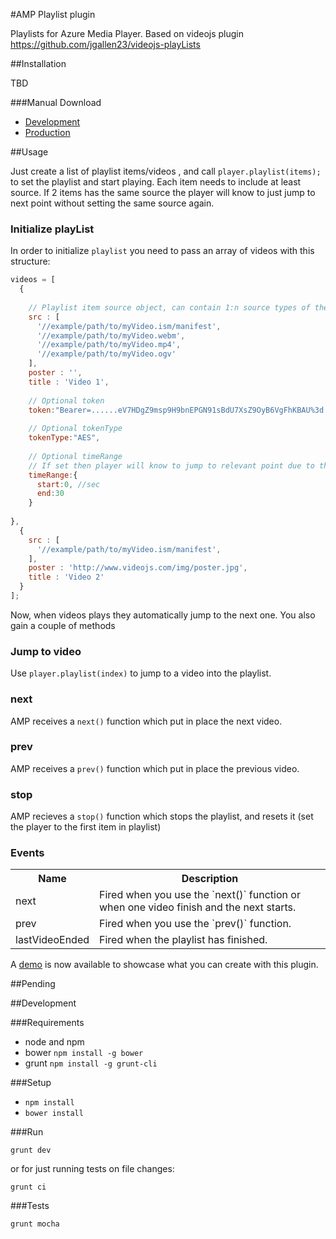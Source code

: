 #AMP Playlist plugin

Playlists for Azure Media Player.
Based on videojs plugin https://github.com/jgallen23/videojs-playLists 

##Installation

TBD

###Manual Download

- [Development]()
- [Production]()

##Usage

Just create a list of playlist items/videos , and call `player.playlist(items);` to set the playlist and start playing.
Each item needs to include at least source. If 2 items has the same source the player will know
to just jump to next point without setting the same source again.

### Initialize playList

In order to initialize `playlist` you need to pass an array of videos with this structure:

```js
videos = [
  {
    
    // Playlist item source object, can contain 1:n source types of the supported video file types
    src : [
      '//example/path/to/myVideo.ism/manifest',
      '//example/path/to/myVideo.webm',
      '//example/path/to/myVideo.mp4',
      '//example/path/to/myVideo.ogv'
    ],
    poster : '',
    title : 'Video 1',
    
    // Optional token
    token:"Bearer=......eV7HDgZ9msp9H9bnEPGN91sBdU7XsZ9OyB6VgFhKBAU%3d.....",
    
    // Optional tokenType
    tokenType:"AES",
    
    // Optional timeRange 
    // If set then player will know to jump to relevant point due to this object.
    timeRange:{
      start:0, //sec
      end:30
    }
     
},
  {
    src : [
      '//example/path/to/myVideo.ism/manifest',
    ],
    poster : 'http://www.videojs.com/img/poster.jpg',
    title : 'Video 2'
  }
];
```

Now, when videos plays they automatically jump to the next one. You also gain a couple of methods

### Jump to video

Use `player.playlist(index)` to jump to a video into the playlist.

### next

AMP receives a `next()` function which put in place the next video.

### prev

AMP receives a `prev()` function which put in place the previous video.

### stop

AMP recieves a `stop()` function which stops the playlist, and resets it (set the player to the first item in playlist)

### Events

<table border="0" cellspacing="5" cellpadding="5">
  <tr><th>Name</th><th>Description</th></tr>
  <tr><td>next</td><td>Fired when you use the `next()` function or when one video finish and the next starts.</td></tr>
  <tr><td>prev</td><td>Fired when you use the `prev()` function.</td></tr>
  <tr><td>lastVideoEnded</td><td>Fired when the playlist has finished.</td></tr>
</table>

A [demo](http://belelros.github.io/videojs-playLists/) is now available to showcase what you can create with this plugin.

##Pending


##Development

###Requirements

- node and npm
- bower `npm install -g bower`
- grunt `npm install -g grunt-cli`

###Setup

- `npm install`
- `bower install`

###Run

`grunt dev`

or for just running tests on file changes:

`grunt ci`

###Tests

`grunt mocha`
